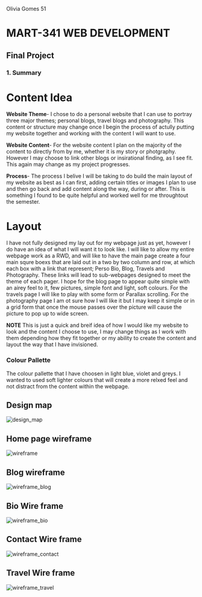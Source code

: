 Olivia Gomes 51

# MART-341 WEB DEVELOPMENT
## Final Project
### 1. Summary


# Content Idea

**Website Theme**- I chose to do a personal website that I can use to portray three major themes; personal blogs, travel blogs and photography. This content or structure may change once I begin the process of actully putting my website together and working with the content I will want to use.

**Website Content**- For the website content I plan on the majority of the content to directly from by me, whether it is my story or photgraphy. However I may choose to link other blogs or insirational finding, as I see fit. This again may change as my project progresses.

**Process**- The process I belive I will be taking to do build the main layout of my website as best as I can first, adding certain titles or images I plan to use and then go back and add content along the way, during or after. This is something I found to be quite helpful and worked well for me throughtout the semester.

# Layout

I have not fully designed my lay out for my webpage just as yet, however I do have an idea of what I will want it to look like. I will like to allow my entire webpage work as a RWD, and will like to have the main page create a four main squre boexs that are laid out in a two by two column and row, at which each box with a link that represent; Perso Bio, Blog, Travels and Photography. These links will lead to sub-webpages designed to meet the theme of each pager. I hope for the blog page to appear quite simple with an airey feel to it, few pictures, simple font and light, soft colours. For the travels page I will like to play with some form or Parallax scrolling. For the photography page I am ot sure how I will like it but I may keep it simple or in a grid form that once the mouse passes over the picture will cause the picture to pop up to wide screen.

**NOTE** This is just a quick and breif idea of how I would like my website to look and the content I choose to use, I may change things as I work with them depending how they fit together or my ability to create the content and layout the way that I have invisioned.


### Colour Pallette
The colour pallette that I have choosen in light blue, violet and greys. I wanted to used soft lighter colours that will create a more relxed feel and not distract from the content within the webpage.

## Design map
![design_map](https://cloud.githubusercontent.com/assets/25446352/25836330/0d6852d2-3443-11e7-828e-bdce32048518.jpg)

## Home page wireframe
![wireframe](https://cloud.githubusercontent.com/assets/25446352/25836370/71187258-3443-11e7-8806-c5d72ed9bc62.jpg)

## Blog wireframe
![wireframe_blog](https://cloud.githubusercontent.com/assets/25446352/25836389/9c5e3efc-3443-11e7-9c61-203a58331ef8.jpg)

## Bio Wire frame
![wireframe_bio](https://cloud.githubusercontent.com/assets/25446352/25836840/53866c82-3447-11e7-8a50-ddf90bcd762d.jpg)

## Contact Wire frame
![wireframe_contact](https://cloud.githubusercontent.com/assets/25446352/25836847/62d0a00e-3447-11e7-9022-7f520259fda3.jpg)

## Travel Wire frame
![wireframe_travel](https://cloud.githubusercontent.com/assets/25446352/25836848/66bf56f6-3447-11e7-94ec-f0489ff5e6f3.jpg)
